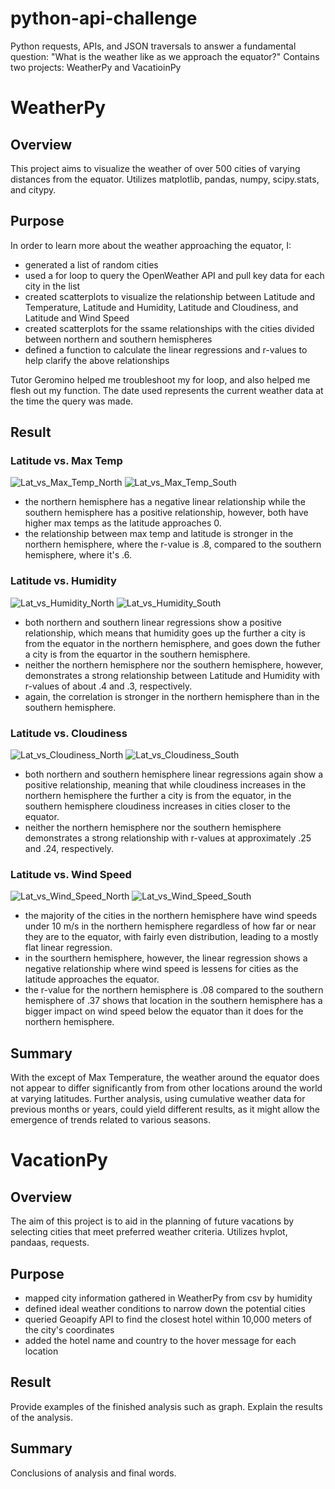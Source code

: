 # python-api-challenge
Python requests, APIs, and JSON traversals to answer a fundamental question: "What is the weather like as we approach the equator?"
Contains two projects: WeatherPy and VacatioinPy

# WeatherPy

## Overview

This project aims to visualize the weather of over 500 cities of varying distances from the equator. Utilizes matplotlib, pandas, numpy, scipy.stats, and citypy.

## Purpose

In order to learn more about the weather approaching the equator, I:
- generated a list of random cities
- used a for loop to query the OpenWeather API and pull key data for each city in the list
- created scatterplots to visualize the relationship between Latitude and Temperature, Latitude and Humidity, Latitude and Cloudiness, and Latitude and Wind Speed
- created scatterplots for the ssame relationships with the cities divided between northern and southern hemispheres
- defined a function to calculate the linear regressions and r-values to help clarify the above relationships

Tutor Geromino helped me troubleshoot my for loop, and also helped me flesh out my function. The date used represents the current weather data at the time the query was made.

## Result

### Latitude vs. Max Temp

![Lat_vs_Max_Temp_North](https://github.com/m-coldewe/python-api-challenge/assets/152045367/6546b88f-3e59-4a4b-bd49-67dd07495733)
![Lat_vs_Max_Temp_South](https://github.com/m-coldewe/python-api-challenge/assets/152045367/2eeae7c2-e159-482f-ad5c-19c225d8d81d)

- the northern hemisphere has a negative linear relationship while the southern hemisphere has a positive relationship, however, both have higher max temps as the latitude approaches 0.
- the relationship between max temp and latitude is stronger in the northern hemisphere, where the r-value is .8, compared to the southern hemisphere, where it's .6.

### Latitude vs. Humidity

![Lat_vs_Humidity_North](https://github.com/m-coldewe/python-api-challenge/assets/152045367/bb639076-1f8c-4080-ba2e-b5e675cda59c)
![Lat_vs_Humidity_South](https://github.com/m-coldewe/python-api-challenge/assets/152045367/bebdfa55-2f88-4306-afbf-72b9286c0e2e)


- both northern and southern linear regressions show a positive relationship, which means that humidity goes up the further a city is from the equator in the northern hemisphere, and goes down the futher a city is from the equartor in the southern hemisphere.
- neither the northern hemisphere nor the southern hemisphere, however, demonstrates a strong relationship between Latitude and Humidity with r-values of about .4 and .3, respectively.
- again, the correlation is stronger in the northern hemisphere than in the southern hemisphere.

### Latitude vs. Cloudiness

![Lat_vs_Cloudiness_North](https://github.com/m-coldewe/python-api-challenge/assets/152045367/b8b5ff93-473b-427e-8668-d00ee81aeff8)
![Lat_vs_Cloudiness_South](https://github.com/m-coldewe/python-api-challenge/assets/152045367/c1172c02-b3a5-46a7-822a-96feba7ef18e)


- both northern and southern hemisphere linear regressions again show a positive relationship, meaning that while cloudiness increases in the northern hemisphere the further a city is from the equator, in the southern hemisphere cloudiness increases in cities closer to the equator.
- neither the northern hemisphere nor the southern hemisphere demonstrates a strong relationship with r-values at approximately .25 and .24, respectively.

### Latitude vs. Wind Speed

![Lat_vs_Wind_Speed_North](https://github.com/m-coldewe/python-api-challenge/assets/152045367/510ad07d-d475-4ac5-b41b-d082d62c8195)
![Lat_vs_Wind_Speed_South](https://github.com/m-coldewe/python-api-challenge/assets/152045367/be213f4d-ad6f-48f1-b5b4-325a409dd53f)

- the majority of the cities in the northern hemisphere have wind speeds under 10 m/s in the northern hemisphere regardless of how far or near they are to the equator, with fairly even distribution, leading to a mostly flat linear regression.
- in the sourthern hemisphere, however, the linear regression shows a negative relationship where wind speed is lessens for cities as the latitude approaches the equator.
- the r-value for the northern hemisphere is .08 compared to the southern hemisphere of .37 shows that location in the southern hemisphere has a bigger impact on wind speed below the equator than it does for the northern hemisphere.

## Summary

With the except of Max Temperature, the weather around the equator does not appear to differ significantly from from other locations around the world at varying latitudes. Further analysis, using cumulative weather data for previous months or years, could yield different results, as it might allow the emergence of trends related to various seasons.  


# VacationPy

## Overview

The aim of this project is to aid in the planning of future vacations by selecting cities that meet preferred weather criteria. Utilizes hvplot, pandaas, requests.

## Purpose

- mapped city information gathered in WeatherPy from csv by humidity
- defined ideal weather conditions to narrow down the potential cities
- queried Geoapify API to find the closest hotel within 10,000 meters of the city's coordinates
- added the hotel name and country to the hover message for each location

## Result

Provide examples of the finished analysis such as graph.
Explain the results of the analysis.


## Summary
Conclusions of analysis and final words.


